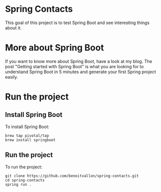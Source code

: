 # Spring Contacts

This goal of this project is to test Spring Boot and see interesting things about it.

# More about Spring Boot

If you want to know more about Spring Boot, have a look at my blog. The post "Getting started with Spring Boot" is what you are looking for to understand Spring Boot in 5 minutes and generate your first Spring project easily.

# Run the project

## Install Spring Boot

To install Spring Boot:

```shell
brew tap pivotal/tap
brew install springboot
```

## Run the project

To run the project:

```
git clone https://github.com/benoitvallon/spring-contacts.git
cd spring-contacts
spring run .
```
